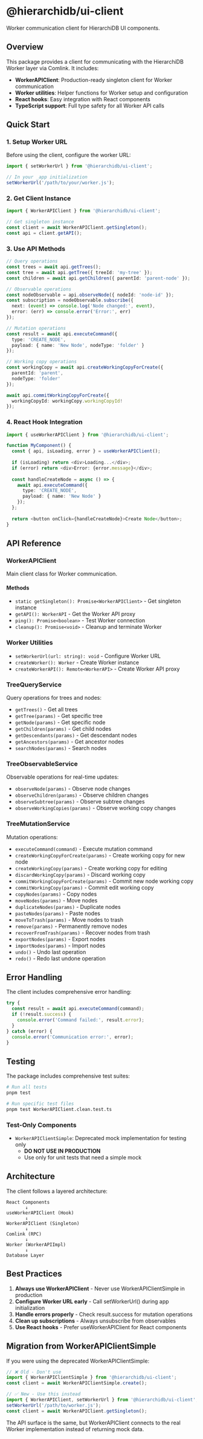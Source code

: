 # @hierarchidb/ui-client

Worker communication client for HierarchiDB UI components.

## Overview

This package provides a client for communicating with the HierarchiDB Worker layer via Comlink. It includes:

- **WorkerAPIClient**: Production-ready singleton client for Worker communication
- **Worker utilities**: Helper functions for Worker setup and configuration
- **React hooks**: Easy integration with React components
- **TypeScript support**: Full type safety for all Worker API calls

## Quick Start

### 1. Setup Worker URL

Before using the client, configure the worker URL:

```typescript
import { setWorkerUrl } from '@hierarchidb/ui-client';

// In your _app initialization
setWorkerUrl('/path/to/your/worker.js');
```

### 2. Get Client Instance

```typescript
import { WorkerAPIClient } from '@hierarchidb/ui-client';

// Get singleton instance
const client = await WorkerAPIClient.getSingleton();
const api = client.getAPI();
```

### 3. Use API Methods

```typescript
// Query operations
const trees = await api.getTrees();
const tree = await api.getTree({ treeId: 'my-tree' });
const children = await api.getChildren({ parentId: 'parent-node' });

// Observable operations  
const nodeObservable = api.observeNode({ nodeId: 'node-id' });
const subscription = nodeObservable.subscribe({
  next: (event) => console.log('Node changed:', event),
  error: (err) => console.error('Error:', err)
});

// Mutation operations
const result = await api.executeCommand({
  type: 'CREATE_NODE',
  payload: { name: 'New Node', nodeType: 'folder' }
});

// Working copy operations
const workingCopy = await api.createWorkingCopyForCreate({
  parentId: 'parent',
  nodeType: 'folder'
});

await api.commitWorkingCopyForCreate({
  workingCopyId: workingCopy.workingCopyId!
});
```

### 4. React Hook Integration

```typescript
import { useWorkerAPIClient } from '@hierarchidb/ui-client';

function MyComponent() {
  const { api, isLoading, error } = useWorkerAPIClient();
  
  if (isLoading) return <div>Loading...</div>;
  if (error) return <div>Error: {error.message}</div>;
  
  const handleCreateNode = async () => {
    await api.executeCommand({
      type: 'CREATE_NODE',
      payload: { name: 'New Node' }
    });
  };
  
  return <button onClick={handleCreateNode}>Create Node</button>;
}
```

## API Reference

### WorkerAPIClient

Main client class for Worker communication.

#### Methods

- `static getSingleton(): Promise<WorkerAPIClient>` - Get singleton instance
- `getAPI(): WorkerAPI` - Get the Worker API proxy
- `ping(): Promise<boolean>` - Test Worker connection
- `cleanup(): Promise<void>` - Cleanup and terminate Worker

### Worker Utilities

- `setWorkerUrl(url: string): void` - Configure Worker URL
- `createWorker(): Worker` - Create Worker instance
- `createWorkerAPI(): Remote<WorkerAPI>` - Create Worker API proxy

### TreeQueryService

Query operations for trees and nodes:

- `getTrees()` - Get all trees
- `getTree(params)` - Get specific tree
- `getNode(params)` - Get specific node  
- `getChildren(params)` - Get child nodes
- `getDescendants(params)` - Get descendant nodes
- `getAncestors(params)` - Get ancestor nodes
- `searchNodes(params)` - Search nodes

### TreeObservableService

Observable operations for real-time updates:

- `observeNode(params)` - Observe node changes
- `observeChildren(params)` - Observe children changes
- `observeSubtree(params)` - Observe subtree changes
- `observeWorkingCopies(params)` - Observe working copy changes

### TreeMutationService

Mutation operations:

- `executeCommand(command)` - Execute mutation command
- `createWorkingCopyForCreate(params)` - Create working copy for new node
- `createWorkingCopy(params)` - Create working copy for editing
- `discardWorkingCopy(params)` - Discard working copy
- `commitWorkingCopyForCreate(params)` - Commit new node working copy
- `commitWorkingCopy(params)` - Commit edit working copy
- `copyNodes(params)` - Copy nodes
- `moveNodes(params)` - Move nodes
- `duplicateNodes(params)` - Duplicate nodes
- `pasteNodes(params)` - Paste nodes
- `moveToTrash(params)` - Move nodes to trash
- `remove(params)` - Permanently remove nodes
- `recoverFromTrash(params)` - Recover nodes from trash
- `exportNodes(params)` - Export nodes
- `importNodes(params)` - Import nodes
- `undo()` - Undo last operation
- `redo()` - Redo last undone operation

## Error Handling

The client includes comprehensive error handling:

```typescript
try {
  const result = await api.executeCommand(command);
  if (!result.success) {
    console.error('Command failed:', result.error);
  }
} catch (error) {
  console.error('Communication error:', error);
}
```

## Testing

The package includes comprehensive test suites:

```bash
# Run all tests
pnpm test

# Run specific test files
pnpm test WorkerAPIClient.clean.test.ts
```

### Test-Only Components

- `WorkerAPIClientSimple`: Deprecated mock implementation for testing only
  - **DO NOT USE IN PRODUCTION**
  - Use only for unit tests that need a simple mock

## Architecture

The client follows a layered architecture:

```
React Components
       ↓
useWorkerAPIClient (Hook)
       ↓
WorkerAPIClient (Singleton)
       ↓
Comlink (RPC)
       ↓
Worker (WorkerAPIImpl)
       ↓
Database Layer
```

## Best Practices

1. **Always use WorkerAPIClient** - Never use WorkerAPIClientSimple in production
2. **Configure Worker URL early** - Call setWorkerUrl() during app initialization
3. **Handle errors properly** - Check result.success for mutation operations
4. **Clean up subscriptions** - Always unsubscribe from observables
5. **Use React hooks** - Prefer useWorkerAPIClient for React components

## Migration from WorkerAPIClientSimple

If you were using the deprecated WorkerAPIClientSimple:

```typescript
// ❌ Old - Don't use
import { WorkerAPIClientSimple } from '@hierarchidb/ui-client';
const client = await WorkerAPIClientSimple.create();

// ✅ New - Use this instead  
import { WorkerAPIClient, setWorkerUrl } from '@hierarchidb/ui-client';
setWorkerUrl('/path/to/worker.js');
const client = await WorkerAPIClient.getSingleton();
```

The API surface is the same, but WorkerAPIClient connects to the real Worker implementation instead of returning mock data.